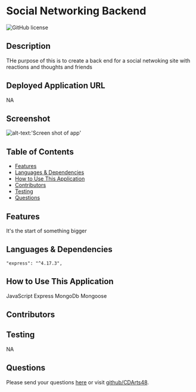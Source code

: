 # Social Networking Backend

![GitHub license](https://img.shields.io/badge/license-APACHE2.0-blue.svg)

## Description
THe purpose of this is to create a back end for a social netwoking site with reactions and thoughts and friends

## Deployed Application URL
NA

## Screenshot
![alt-text:'Screen shot of app']() 

## Table of Contents
* [Features](#features)
* [Languages & Dependencies](#languages--dependencies)
* [How to Use This Application](#how-to-use-this-application)
* [Contributors](#contributors)
* [Testing](#testing)
* [Questions](#questions)

## Features
  It's the start of something bigger
  
## Languages & Dependencies
    "express": "^4.17.3",
  
## How to Use This Application
  JavaScript Express MongoDb Mongoose

  ## Contributors
  
  
## Testing
  NA

## Questions
  Please send your questions [here](mailto:cdartswebdev@gmail.com?subject=[GitHub]%20Dev%20Connect) or visit [github/CDArts48](https://github.com/CDArts48).
